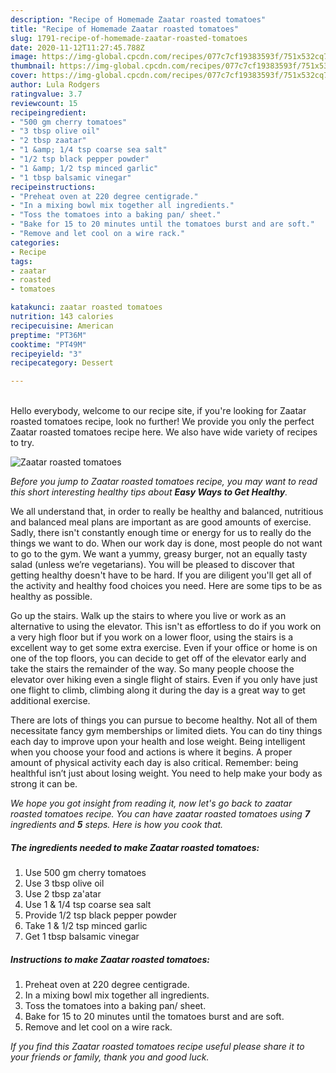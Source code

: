 ```yaml
---
description: "Recipe of Homemade Zaatar roasted tomatoes"
title: "Recipe of Homemade Zaatar roasted tomatoes"
slug: 1791-recipe-of-homemade-zaatar-roasted-tomatoes
date: 2020-11-12T11:27:45.788Z
image: https://img-global.cpcdn.com/recipes/077c7cf19383593f/751x532cq70/zaatar-roasted-tomatoes-recipe-main-photo.jpg
thumbnail: https://img-global.cpcdn.com/recipes/077c7cf19383593f/751x532cq70/zaatar-roasted-tomatoes-recipe-main-photo.jpg
cover: https://img-global.cpcdn.com/recipes/077c7cf19383593f/751x532cq70/zaatar-roasted-tomatoes-recipe-main-photo.jpg
author: Lula Rodgers
ratingvalue: 3.7
reviewcount: 15
recipeingredient:
- "500 gm cherry tomatoes"
- "3 tbsp olive oil"
- "2 tbsp zaatar"
- "1 &amp; 1/4 tsp coarse sea salt"
- "1/2 tsp black pepper powder"
- "1 &amp; 1/2 tsp minced garlic"
- "1 tbsp balsamic vinegar"
recipeinstructions:
- "Preheat oven at 220 degree centigrade."
- "In a mixing bowl mix together all ingredients."
- "Toss the tomatoes into a baking pan/ sheet."
- "Bake for 15 to 20 minutes until the tomatoes burst and are soft."
- "Remove and let cool on a wire rack."
categories:
- Recipe
tags:
- zaatar
- roasted
- tomatoes

katakunci: zaatar roasted tomatoes 
nutrition: 143 calories
recipecuisine: American
preptime: "PT36M"
cooktime: "PT49M"
recipeyield: "3"
recipecategory: Dessert

---
```

<br>
Hello everybody, welcome to our recipe site, if you're looking for Zaatar roasted tomatoes recipe, look no further! We provide you only the perfect Zaatar roasted tomatoes recipe here. We also have wide variety of recipes to try.
<br>


![Zaatar roasted tomatoes](https://img-global.cpcdn.com/recipes/077c7cf19383593f/751x532cq70/zaatar-roasted-tomatoes-recipe-main-photo.jpg)

<i>Before you jump to Zaatar roasted tomatoes recipe, you may want to read this short interesting healthy tips about <strong>Easy Ways to Get Healthy</strong>.</i>

We all understand that, in order to really be healthy and balanced, nutritious and balanced meal plans are important as are good amounts of exercise. Sadly, there isn't constantly enough time or energy for us to really do the things we want to do. When our work day is done, most people do not want to go to the gym. We want a yummy, greasy burger, not an equally tasty salad (unless we’re vegetarians). You will be pleased to discover that getting healthy doesn't have to be hard. If you are diligent you'll get all of the activity and healthy food choices you need. Here are some tips to be as healthy as possible.

Go up the stairs. Walk up the stairs to where you live or work as an alternative to using the elevator. This isn't as effortless to do if you work on a very high floor but if you work on a lower floor, using the stairs is a excellent way to get some extra exercise. Even if your office or home is on one of the top floors, you can decide to get off of the elevator early and take the stairs the remainder of the way. So many people choose the elevator over hiking even a single flight of stairs. Even if you only have just one flight to climb, climbing along it during the day is a great way to get additional exercise. 

There are lots of things you can pursue to become healthy. Not all of them necessitate fancy gym memberships or limited diets. You can do tiny things each day to improve upon your health and lose weight. Being intelligent when you choose your food and actions is where it begins. A proper amount of physical activity each day is also critical. Remember: being healthful isn’t just about losing weight. You need to help make your body as strong it can be. 


<i>We hope you got insight from reading it, now let's go back to zaatar roasted tomatoes recipe. You can have zaatar roasted tomatoes using <strong>7</strong> ingredients and <strong>5</strong> steps. Here is how you cook that.
</i>

##### The ingredients needed to make Zaatar roasted tomatoes:

1. Use 500 gm cherry tomatoes
1. Use 3 tbsp olive oil
1. Use 2 tbsp za&#39;atar
1. Use 1 &amp; 1/4 tsp coarse sea salt
1. Provide 1/2 tsp black pepper powder
1. Take 1 &amp; 1/2 tsp minced garlic
1. Get 1 tbsp balsamic vinegar


##### Instructions to make Zaatar roasted tomatoes:

1. Preheat oven at 220 degree centigrade.
1. In a mixing bowl mix together all ingredients.
1. Toss the tomatoes into a baking pan/ sheet.
1. Bake for 15 to 20 minutes until the tomatoes burst and are soft.
1. Remove and let cool on a wire rack.


<i>If you find this Zaatar roasted tomatoes recipe useful please share it to your friends or family, thank you and good luck.</i>
